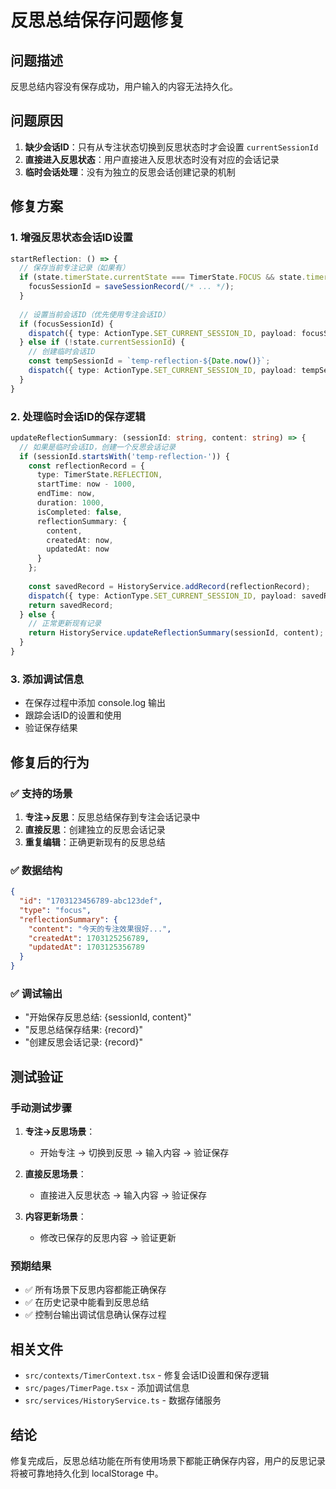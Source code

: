 # 反思总结保存问题修复

## 问题描述
反思总结内容没有保存成功，用户输入的内容无法持久化。

## 问题原因
1. **缺少会话ID**：只有从专注状态切换到反思状态时才会设置 `currentSessionId`
2. **直接进入反思状态**：用户直接进入反思状态时没有对应的会话记录
3. **临时会话处理**：没有为独立的反思会话创建记录的机制

## 修复方案

### 1. 增强反思状态会话ID设置
```typescript
startReflection: () => {
  // 保存当前专注记录（如果有）
  if (state.timerState.currentState === TimerState.FOCUS && state.timerState.startTime) {
    focusSessionId = saveSessionRecord(/* ... */);
  }
  
  // 设置当前会话ID（优先使用专注会话ID）
  if (focusSessionId) {
    dispatch({ type: ActionType.SET_CURRENT_SESSION_ID, payload: focusSessionId });
  } else if (!state.currentSessionId) {
    // 创建临时会话ID
    const tempSessionId = `temp-reflection-${Date.now()}`;
    dispatch({ type: ActionType.SET_CURRENT_SESSION_ID, payload: tempSessionId });
  }
}
```

### 2. 处理临时会话ID的保存逻辑
```typescript
updateReflectionSummary: (sessionId: string, content: string) => {
  // 如果是临时会话ID，创建一个反思会话记录
  if (sessionId.startsWith('temp-reflection-')) {
    const reflectionRecord = {
      type: TimerState.REFLECTION,
      startTime: now - 1000,
      endTime: now,
      duration: 1000,
      isCompleted: false,
      reflectionSummary: {
        content,
        createdAt: now,
        updatedAt: now
      }
    };
    
    const savedRecord = HistoryService.addRecord(reflectionRecord);
    dispatch({ type: ActionType.SET_CURRENT_SESSION_ID, payload: savedRecord.id });
    return savedRecord;
  } else {
    // 正常更新现有记录
    return HistoryService.updateReflectionSummary(sessionId, content);
  }
}
```

### 3. 添加调试信息
- 在保存过程中添加 console.log 输出
- 跟踪会话ID的设置和使用
- 验证保存结果

## 修复后的行为

### ✅ 支持的场景
1. **专注→反思**：反思总结保存到专注会话记录中
2. **直接反思**：创建独立的反思会话记录
3. **重复编辑**：正确更新现有的反思总结

### ✅ 数据结构
```json
{
  "id": "1703123456789-abc123def",
  "type": "focus",
  "reflectionSummary": {
    "content": "今天的专注效果很好...",
    "createdAt": 1703125256789,
    "updatedAt": 1703125356789
  }
}
```

### ✅ 调试输出
- "开始保存反思总结: {sessionId, content}"
- "反思总结保存结果: {record}"
- "创建反思会话记录: {record}"

## 测试验证

### 手动测试步骤
1. **专注→反思场景**：
   - 开始专注 → 切换到反思 → 输入内容 → 验证保存
   
2. **直接反思场景**：
   - 直接进入反思状态 → 输入内容 → 验证保存
   
3. **内容更新场景**：
   - 修改已保存的反思内容 → 验证更新

### 预期结果
- ✅ 所有场景下反思内容都能正确保存
- ✅ 在历史记录中能看到反思总结
- ✅ 控制台输出调试信息确认保存过程

## 相关文件
- `src/contexts/TimerContext.tsx` - 修复会话ID设置和保存逻辑
- `src/pages/TimerPage.tsx` - 添加调试信息
- `src/services/HistoryService.ts` - 数据存储服务

## 结论
修复完成后，反思总结功能在所有使用场景下都能正确保存内容，用户的反思记录将被可靠地持久化到 localStorage 中。